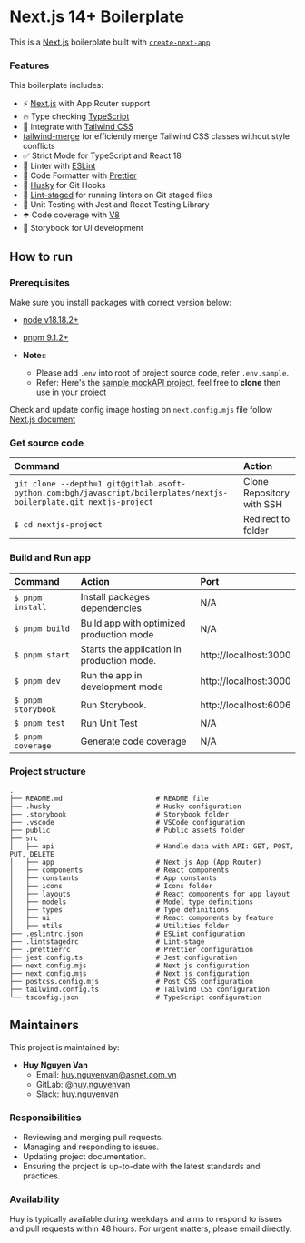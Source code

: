 # Next.js 14+ Boilerplate

This is a [Next.js](https://nextjs.org/) boilerplate built with [`create-next-app`](https://github.com/vercel/next.js/tree/canary/packages/create-next-app)

### Features

This boilerplate includes:
- ⚡ [Next.js](https://nextjs.org/) with App Router support
- 🔥 Type checking [TypeScript](https://www.typescriptlang.org/)
- 💎 Integrate with [Tailwind CSS](https://tailwindcss.com/)
- [tailwind-merge](https://github.com/dcastil/tailwind-merge) for efficiently merge Tailwind CSS classes without style conflicts
- ✅ Strict Mode for TypeScript and React 18
- 📏 Linter with [ESLint](https://eslint.org/)
- 💖 Code Formatter with [Prettier](https://prettier.io/)
- 🦊 [Husky](https://github.com/typicode/husky) for Git Hooks
- 🚫 [Lint-staged](https://github.com/lint-staged/lint-staged) for running linters on Git staged files
- 🦺 Unit Testing with Jest and React Testing Library
- ☂️ Code coverage with [V8](https://v8.dev/blog/javascript-code-coverage)
- 🎉 Storybook for UI development


## How to run

### Prerequisites

Make sure you install packages with correct version below:
  - [node v18.18.2+](https://nodejs.org/en/download/package-manager)
  - [pnpm 9.1.2+](https://pnpm.io/installation)

- **Note:**:
    - Please add `.env` into root of project source code, refer `.env.sample`.
    - Refer: Here's the [sample mockAPI project](https://mockapi.io/clone/665e8a3f1e9017dc16f05e15), feel free to **clone** then use in your project

Check and update config image hosting on `next.config.mjs` file follow [Next.js document](https://nextjs.org/docs/messages/next-image-unconfigured-host)

### Get source code

| Command                                                                                                            | Action                    |
| :------------------------------------------------------------------------------------------------------------------| :------------------------ |
| `git clone --depth=1 git@gitlab.asoft-python.com:bgh/javascript/boilerplates/nextjs-boilerplate.git nextjs-project`| Clone Repository with SSH |
| `$ cd nextjs-project`                                                                                              | Redirect to folder        |

### Build and Run app

| Command            | Action                                        | Port                  |
| :----------------- | :---------------------------------------------|:--------------------- |
| `$ pnpm install`   | Install packages dependencies                 | N/A                   |
| `$ pnpm build`     | Build app with optimized production mode      | N/A                   |
| `$ pnpm start`     | Starts the application in production mode.    | http://localhost:3000 |
| `$ pnpm dev`       | Run the app in development mode               | http://localhost:3000 |
| `$ pnpm storybook` | Run Storybook.                                | http://localhost:6006 |
| `$ pnpm test`      | Run Unit Test                                 | N/A                   |
| `$ pnpm coverage`  | Generate code coverage                        | N/A                   |

### Project structure
```shell
.
├── README.md                       # README file
├── .husky                          # Husky configuration
├── .storybook                      # Storybook folder
├── .vscode                         # VSCode configuration
├── public                          # Public assets folder
├── src
│   ├── api                         # Handle data with API: GET, POST, PUT, DELETE
│   ├── app                         # Next.js App (App Router)
│   ├── components                  # React components
│   ├── constants                   # App constants
│   ├── icons                       # Icons folder
│   ├── layouts                     # React components for app layout
│   ├── models                      # Model type definitions
│   ├── types                       # Type definitions
│   ├── ui                          # React components by feature
│   ├── utils                       # Utilities folder
├── .eslintrc.json                  # ESLint configuration
├── .lintstagedrc                   # Lint-stage
├── .prettierrc                     # Prettier configuration
├── jest.config.ts                  # Jest configuration
├── next.config.mjs                 # Next.js configuration
├── next.config.mjs                 # Next.js configuration
├── postcss.config.mjs              # Post CSS configuration
├── tailwind.config.ts              # Tailwind CSS configuration
└── tsconfig.json                   # TypeScript configuration
```

## Maintainers

This project is maintained by:

- **Huy Nguyen Van**
  - Email: huy.nguyenvan@asnet.com.vn
  - GitLab: [@huy.nguyenvan](https://gitlab.asoft-python.com/huy.nguyenvan)
  - Slack: huy.nguyenvan

### Responsibilities

- Reviewing and merging pull requests.
- Managing and responding to issues.
- Updating project documentation.
- Ensuring the project is up-to-date with the latest standards and practices.

### Availability

Huy is typically available during weekdays and aims to respond to issues and pull requests within 48 hours. For urgent matters, please email directly.
